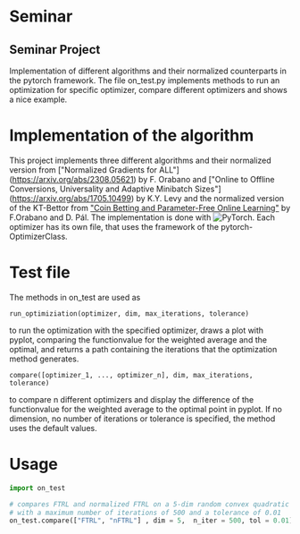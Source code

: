 # Seminar 
## Seminar Project

Implementation of different algorithms and their normalized counterparts in the pytorch framework.
The file on_test.py implements methods to run an optimization for specific optimizer, compare different optimizers and shows a nice example.

# Implementation of the algorithm

This project implements three different algorithms and their normalized version from ["Normalized Gradients for ALL"] (https://arxiv.org/abs/2308.05621) by F. Orabano and ["Online to Offline Conversions, Universality and Adaptive Minibatch Sizes"] (https://arxiv.org/abs/1705.10499) by K.Y. Levy and the normalized version of the KT-Bettor from ["Coin Betting and Parameter-Free Online Learning"](https://arxiv.org/abs/1602.04128) by F.Orabano and D. Pál.
The implementation is done with ![PyTorch](https://pytorch.org/). Each optimizer has its own file, that uses the framework of the pytorch-OptimizerClass.

# Test file
The methods in on_test are used as
```
run_optimiziation(optimizer, dim, max_iterations, tolerance)
```
to run the optimization with the specified optimizer, draws a plot with pyplot, comparing the functionvalue for the weighted average and the optimal, and returns a path containing the iterations that the optimization method generates.
```
compare([optimizer_1, ..., optimizer_n], dim, max_iterations, tolerance)
```
to compare n different optimizers and display the difference of the functionvalue for the weighted average to the optimal point in pyplot. If no dimension, no number of iterations or tolerance is specified, the method uses the default values.


# Usage
```python
import on_test

# compares FTRL and normalized FTRL on a 5-dim random convex quadratic programming 
# with a maximum number of iterations of 500 and a tolerance of 0.01
on_test.compare(["FTRL", "nFTRL"] , dim = 5,  n_iter = 500, tol = 0.01)
```




